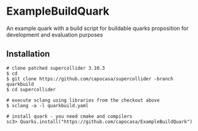 
ExampleBuildQuark
=================

An example quark with a build script for buildable quarks proposition for
development and evaluation purposes

Installation
------------

    # clone patched supercollider 3.10.3
    $ cd
    $ git clone https://github.com/capocasa/supercollider -branch quarkbuild
    $ cd supercollider

    # execute sclang using libraries from the checkout above
    $ sclang -a -l quarkbuild.yaml

    # install quark - you need cmake and compilers
    sc3> Quarks.install("https://github.com/capocasa/ExampleBuildQuark")

